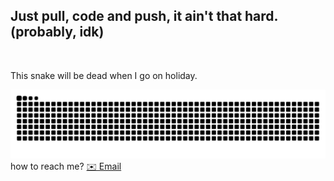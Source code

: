 <h2 align="left">Just pull, code and push, it ain't that hard. (probably, idk)</h2>

<br clear="both">
<p>This snake will be dead when I go on holiday.</p>
<img src="https://raw.githubusercontent.com/Deannv/Deannv/output/snake.svg" alt="Snake animation" />
how to reach me? <a href="mailto:kemas@eivern.com">✉️ Email</a>

